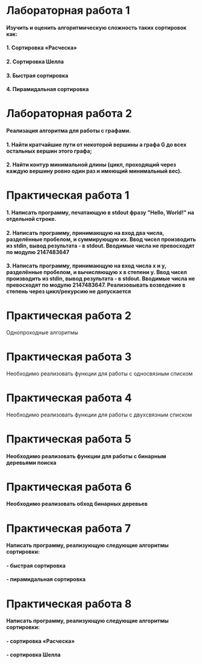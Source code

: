 # Лабораторная работа 1 
#### Изучить и оценить алгоритмическую сложность таких сортировок как:
#### 1. Сортировка «Расческа»
#### 2. Сортировка Шелла
#### 3. Быстрая сортировка
#### 4. Пирамидальная сортировка

# Лабораторная работа 2 
#### Реализация алгоритма для работы с графами.
#### 1. Найти кратчайшие пути от некоторой вершины a графа G до всех остальных вершин этого графа;
#### 2. Найти контур минимальной длины (цикл, проходящий через каждую вершину ровно один раз и имеющий минимальный вес).

# Практическая работа 1

#### 1. Написать программу, печатающую в stdout фразу "Hello, World!" на отдельной строке. 
#### 2. Написать программу, принимающую на вход два числа, разделённые пробелом, и суммирующую их. Ввод чисел производить из stdin, вывод результата - в stdout. Вводимые числа не превосходят по модулю 2147483647
#### 3. Написать программу, принимающую на вход числа x и y, разделённые пробелом, и вычисляющую x в степени y. Ввод чисел производить из stdin, вывод результата - в stdout. Вводимые числа не превосходят по модулю 2147483647. Реализовывать возведение в степень через цикл/рекурсию не допускается

# Практическая работа 2
Однопроходные алгоритмы

# Практическая работа 3
Необходимо реализовать функции для работы с односвязным списком

# Практическая работа 4
Необходимо реализовать функции для работы с двухсвязным списком

# Практическая работа 5
#### Необходимо реализовать функции для работы с бинарным деревьями поиска

# Практическая работа 6
#### Необходимо реализовать обход бинарных деревьев

# Практическая работа 7
#### Написать программу, реализующую следующие алгоритмы сортировки:
#### - быстрая сортировка
#### - пирамидальная сортировка

# Практическая работа 8
#### Написать программу, реализующую следующие алгоритмы сортировки:
#### - сортировка «Расческа»
#### - сортировка Шелла
